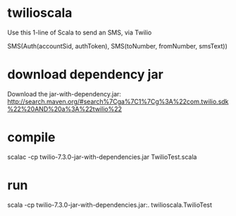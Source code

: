 # twilioscala
Use this 1-line of Scala to send an SMS, via Twilio

SMS(Auth(accountSid, authToken), SMS(toNumber, fromNumber, smsText))

# download dependency jar
Download the jar-with-dependency.jar: http://search.maven.org/#search%7Cga%7C1%7Cg%3A%22com.twilio.sdk%22%20AND%20a%3A%22twilio%22
# compile
scalac -cp twilio-7.3.0-jar-with-dependencies.jar TwilioTest.scala
# run
scala -cp twilio-7.3.0-jar-with-dependencies.jar:. twilioscala.TwilioTest
